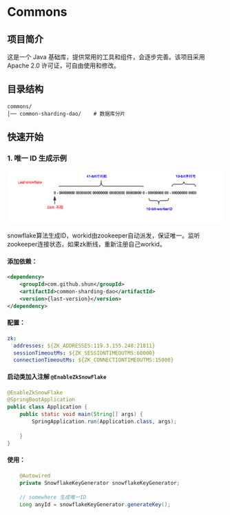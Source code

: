 # Commons

## 项目简介
这是一个 Java 基础库，提供常用的工具和组件，会逐步完善。该项目采用 Apache 2.0 许可证，可自由使用和修改。

## 目录结构
```dtd
commons/
│── common-sharding-dao/    # 数据库分片
```

## 快速开始 
### 1. 唯一 ID 生成示例
![img.png](img.png)

snowflake算法生成ID，workid由zookeeper自动派发，保证唯一。监听zookeeper连接状态，如果zk断线，重新注册自己workid。
#### 添加依赖：
```xml
<dependency>
    <groupId>com.github.shun</groupId>
    <artifactId>common-sharding-dao</artifactId>
    <version>{last-version}</version>
</dependency>
```
#### 配置：
```yaml
zk:
  addresses: ${ZK_ADDRESSES:119.3.155.248:21811}
  sessionTimeoutMs: ${ZK_SESSIONTIMEOUTMS:60000}
  connectionTimeoutMs: ${ZK_CONNECTIONTIMEOUTMS:15000}
```
#### 启动类加入注解 `@EnableZkSnowFlake`
```java
@EnableZkSnowFlake
@SpringBootApplication
public class Application {
    public static void main(String[] args) {
        SpringApplication.run(Application.class, args);
        
    }
}
```
#### 使用：
```java
    @Autowired
    private SnowflakeKeyGenerator snowflakeKeyGenerator;

    // somewhere 生成唯一ID
    Long anyId = snowflakeKeyGenerator.generateKey();
```


